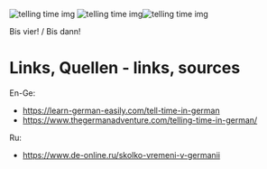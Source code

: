 

![telling time img](https://www.de-online.ru/wortschatz/43Z-99mjP9A.jpeg)
![telling time img](https://www.de-online.ru/wortschatz/zeit.png)![telling time img](https://www.de-online.ru/novosti/2021-06/Vremya_v_nemetskom-primery.jpg)

Bis vier! / Bis dann!

# Links, Quellen - links, sources
En-Ge:
- https://learn-german-easily.com/tell-time-in-german
- https://www.thegermanadventure.com/telling-time-in-german/

Ru:
- https://www.de-online.ru/skolko-vremeni-v-germanii